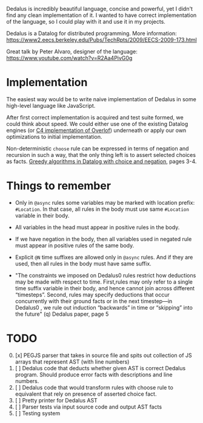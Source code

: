 Dedalus is incredibly beautiful language, concise and powerful, yet I didn't find any clean implementation of it. I wanted to have correct implementation of the language, so I could play with it and use it in my projects.

Dedalus is a Datalog for distributed programming. More information: https://www2.eecs.berkeley.edu/Pubs/TechRpts/2009/EECS-2009-173.html

Great talk by Peter Alvaro, designer of the language: https://www.youtube.com/watch?v=R2Aa4PivG0g

# Implementation

The easiest way would be to write naive implementation of Dedalus in some high-level language like JavaScript.

After first correct implementation is acquired and test suite formed, we could think about speed. We could either use one of the existing Datalog engines (or [C4 implementation of Overlof](https://github.com/bloom-lang/c4/)) underneath or apply our own optimizations to initial implementation.

Non-deterministic `choose` rule can be expressed in terms of negation and recursion in such a way, that the only thing left is to assert selected choices as facts. [Greedy algorithms in Datalog with choice and negation](https://dl.acm.org/doi/10.5555/299315.301505), pages 3-4.

# Things to remember

 * Only in `@async` rules some variables may be marked with location prefix: `#Location`. In that case, all rules in the body must use same `#Location` variable in their body.

 * All variables in the head must appear in positive rules in the body.

 * If we have negation in the body, then all variables used in negated rule must appear in positive rules of the same body.

 * Explicit `@N` time suffixes are allowed only in `@async` rules. And if they are used, then all rules in the body must have same suffix.

 * "The constraints we imposed on Dedalus0 rules restrict how deductions may be made with respect to time. First,rules may only refer to a single time suffix variable in their body, and hence cannot join across different “timesteps”. Second, rules may specify deductions that occur concurrently with their ground facts or in the next timestep—in Dedalus0 , we rule out induction “backwards” in time or “skipping” into the future" (q) Dedalus paper, page 5

# TODO

 0. [x] PEGJS parser that takes in source file and spits out collection of JS arrays that represent AST (with line numbers)
 1. [ ] Dedalus code that deducts whether given AST is correct Dedalus program. Should produce error facts with descriptions and line numbers.
 2. [ ] Dedalus code that would transform rules with choose rule to equivalent that rely on presence of asserted choice fact.
 3. [ ] Pretty printer for Dedalus AST
 4. [ ] Parser tests via input source code and output AST facts
 5. [ ] Testing system

